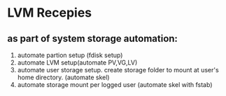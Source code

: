 # LVM Recepies

## as part of system storage automation:

1. automate partion setup (fdisk setup)
2. automate LVM setup(automate PV,VG,LV)
3. automate user storage setup. create storage folder to mount at user's home directory. (automate skel)
4. automate storage mount per logged user (automate skel with fstab)
